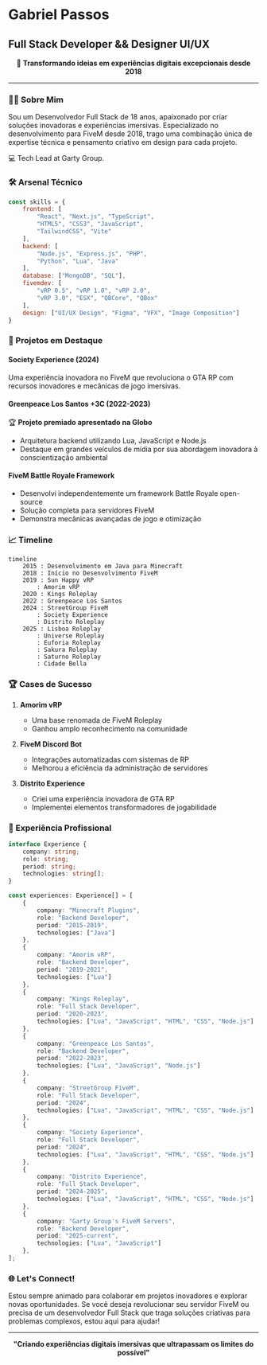 # Gabriel Passos
## Full Stack Developer && Designer UI/UX

<div align="center">

🚀 **Transformando ideias em experiências digitais excepcionais desde 2018**

</div>

---

### 👨‍💻 Sobre Mim

Sou um Desenvolvedor Full Stack de 18 anos, apaixonado por criar soluções inovadoras e experiências imersivas. Especializado no desenvolvimento para FiveM desde 2018, trago uma combinação única de expertise técnica e pensamento criativo em design para cada projeto.

💻 Tech Lead at Garty Group.

### 🛠️ Arsenal Técnico

```javascript
const skills = {
    frontend: [
        "React", "Next.js", "TypeScript",
        "HTML5", "CSS3", "JavaScript",
        "TailwindCSS", "Vite"
    ],
    backend: [
        "Node.js", "Express.js", "PHP",
        "Python", "Lua", "Java"
    ],
    database: ["MongoDB", "SQL"],
    fivemdev: [
        "vRP 0.5", "vRP 1.0", "vRP 2.0",
        "vRP 3.0", "ESX", "QBCore", "QBox"
    ],
    design: ["UI/UX Design", "Figma", "VFX", "Image Composition"]
}
```

### 🌟 Projetos em Destaque

#### Society Experience (2024)
Uma experiência inovadora no FiveM que revoluciona o GTA RP com recursos inovadores e mecânicas de jogo imersivas.

#### Greenpeace Los Santos +3C (2022-2023)
🏆 **Projeto premiado apresentado na Globo**
- Arquitetura backend utilizando Lua, JavaScript e Node.js
- Destaque em grandes veículos de mídia por sua abordagem inovadora à conscientização ambiental

#### FiveM Battle Royale Framework
- Desenvolvi independentemente um framework Battle Royale open-source
- Solução completa para servidores FiveM
- Demonstra mecânicas avançadas de jogo e otimização

### 📈 Timeline

```mermaid
timeline
    2015 : Desenvolvimento em Java para Minecraft
    2018 : Início no Desenvolvimento FiveM
    2019 : Sun Happy vRP
        : Amorim vRP
    2020 : Kings Roleplay
    2022 : Greenpeace Los Santos
    2024 : StreetGroup FiveM
        : Society Experience
        : Distrito Roleplay
    2025 : Lisboa Roleplay
        : Universe Roleplay
        : Euforia Roleplay
        : Sakura Roleplay
        : Saturno Roleplay
        : Cidade Bella
```

### 🏆 Cases de Sucesso

1. **Amorim vRP**
   - Uma base renomada de FiveM Roleplay
   - Ganhou amplo reconhecimento na comunidade

2. **FiveM Discord Bot**
   - Integrações automatizadas com sistemas de RP
   - Melhorou a eficiência da administração de servidores

3. **Distrito Experience**
   - Criei uma experiência inovadora de GTA RP
   - Implementei elementos transformadores de jogabilidade

### 💼 Experiência Profissional

```typescript
interface Experience {
    company: string;
    role: string;
    period: string;
    technologies: string[];
}

const experiences: Experience[] = [
    {
        company: "Minecraft Plugins",
        role: "Backend Developer",
        period: "2015-2019",
        technologies: ["Java"]
    },
    {
        company: "Amorim vRP",
        role: "Backend Developer",
        period: "2019-2021",
        technologies: ["Lua"]
    },
    {
        company: "Kings Roleplay",
        role: "Full Stack Developer",
        period: "2020-2023",
        technologies: ["Lua", "JavaScript", "HTML", "CSS", "Node.js"]
    },
    {
        company: "Greenpeace Los Santos",
        role: "Backend Developer",
        period: "2022-2023",
        technologies: ["Lua", "JavaScript", "Node.js"]
    },
    {
        company: "StreetGroup FiveM",
        role: "Full Stack Developer",
        period: "2024",
        technologies: ["Lua", "JavaScript", "HTML", "CSS", "Node.js"]
    },
    {
        company: "Society Experience",
        role: "Full Stack Developer",
        period: "2024",
        technologies: ["Lua", "JavaScript", "HTML", "CSS", "Node.js"]
    },
    {
        company: "Distrito Experience",
        role: "Full Stack Developer",
        period: "2024-2025",
        technologies: ["Lua", "JavaScript", "HTML", "CSS", "Node.js"]
    },
    {
        company: "Garty Group's FiveM Servers",
        role: "Backend Developer",
        period: "2025-current",
        technologies: ["Lua", "JavaScript"]
    },
];
```

### 🌐 Let's Connect!

Estou sempre animado para colaborar em projetos inovadores e explorar novas oportunidades. Se você deseja revolucionar seu servidor FiveM ou precisa de um desenvolvedor Full Stack que traga soluções criativas para problemas complexos, estou aqui para ajudar!

---

<div align="center">

**"Criando experiências digitais imersivas que ultrapassam os limites do possível"**

</div>
